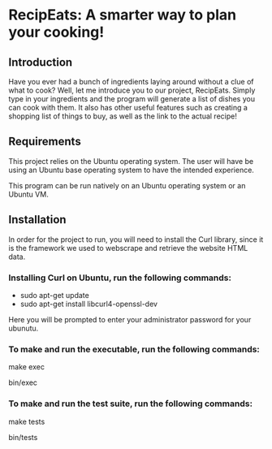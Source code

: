 # **RecipEats: A smarter way to plan your cooking!**

## Introduction
Have you ever had a bunch of ingredients laying around without a clue of what to cook?
Well, let me introduce you to our project, RecipEats. Simply type in your ingredients
and the program will generate a list of dishes you can cook with them. It also has other
useful features such as creating a shopping list of things to buy, as well as the link
to the actual recipe!

## Requirements

This project relies on the Ubuntu operating system. The user will have be using an Ubuntu base operating system to have the intended experience.

This program can be run natively on an Ubuntu operating system or an Ubuntu VM.

## Installation

In order for the project to run, you will need to install the Curl library, since it is
the framework we used to webscrape and retrieve the website HTML data.

### Installing Curl on Ubuntu, run the following commands:

- sudo apt-get update
- sudo apt-get install libcurl4-openssl-dev

Here you will be prompted to enter your administrator password for your ubunutu.

### To make and run the executable, run the following commands:

make exec

bin/exec

### To make and run the test suite, run the following commands:

make tests

bin/tests

